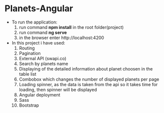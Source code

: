 # Planets-Angular
 - To run the application: 
    1. run command **npm install** in the root folder(project)
    2. run command **ng serve**
    3. in the browser enter http://localhost:4200
 - In this project i have used:
    1. Routing
    2. Pagination
    3. External API (swapi.co)
    4. Search by planets name
    5. Displaying of the detailed information about planet choosen in the table list
    6. Combobox which changes the number of displayed planets per page
    7. Loading spinner, as the data is taken from the api so it takes time for loading, then spinner will be displayed 
    8. Angular deployment
    9. Sass
    10. Bootstrap
   
